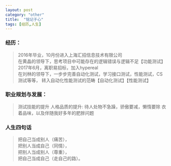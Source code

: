 ```yaml
---
layout: post
category: "other"
title:  "铭记于心"
tags: [经历,人生]
---
```

### 经历：

>2016年毕业，10月份进入上海汇招信息技术有限公司  
>    在黄晶的领导下，思考项目中可能存在的逻辑错误与逻辑不足【功能测试】  
>2017年6月，离职易招标，加入hypereal  
>    在刘林的领导下，一步步完善自动化测试，学习接口测试，性能测试，CS测试等等，
>    转入自动化性能测试的范畴【自动化测试】【性能测试】  
 

### 职业规划与发展：

>测试技能的提升 
>人格品质的提升: 
>待人处物不急躁，骄傲要减，懒惰要除 
>衣着品味，以及伴随我好多年的肥胖问题 


### 人生四句话

>把自己当成别人（痛苦），  
>把别人当成自己（同情），  
>把别人当成别人（尊重），  
>把自己当成自己（走自己的路）。 
